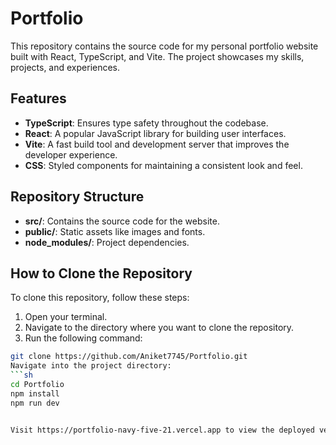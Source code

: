 # Portfolio

This repository contains the source code for my personal portfolio website built with React, TypeScript, and Vite. The project showcases my skills, projects, and experiences.

## Features

- **TypeScript**: Ensures type safety throughout the codebase.
- **React**: A popular JavaScript library for building user interfaces.
- **Vite**: A fast build tool and development server that improves the developer experience.
- **CSS**: Styled components for maintaining a consistent look and feel.

## Repository Structure

- **src/**: Contains the source code for the website.
- **public/**: Static assets like images and fonts.
- **node_modules/**: Project dependencies.

## How to Clone the Repository

To clone this repository, follow these steps:

1. Open your terminal.
2. Navigate to the directory where you want to clone the repository.
3. Run the following command:

```sh
git clone https://github.com/Aniket7745/Portfolio.git
Navigate into the project directory:
```sh
cd Portfolio
npm install
npm run dev


Visit https://portfolio-navy-five-21.vercel.app to view the deployed version of the portfolio

